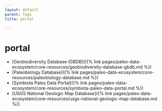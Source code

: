 ```yaml
---
layout: default
parent: Tags
title: portal

---
```


# portal

- [Geobiodiversity Database (GBDB)]({% link pages/paleo-data-ecosystem/core-resources/geobiodiversity-database-gbdb.md %})
- [Paleobiology Database]({% link pages/paleo-data-ecosystem/core-resources/paleobiology-database.md %})
- [Symbiota Paleo Data Portal]({% link pages/paleo-data-ecosystem/core-resources/symbiota-paleo-data-portal.md %})
- [USGS National Geologic Map Database]({% link pages/paleo-data-ecosystem/core-resources/usgs-national-geologic-map-database.md %})